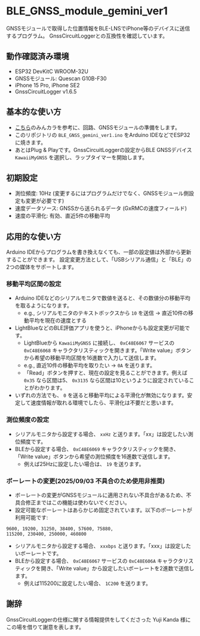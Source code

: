 # BLE_GNSS_module_gemini_ver1
GNSSモジュールで取得した位置情報をBLE-LNSでiPhone等のデバイスに送信するプログラム。
GnssCircuitLoggerとの互換性を確認しています。

## 動作確認済み環境
- ESP32 DevKitC WROOM-32U
- GNSSモジュール: Quescan G10B-F30
- iPhone 15 Pro, iPhone SE2
- GnssCircuitLogger v1.6.5

## 基本的な使い方
- [こちら](https://minkara.carview.co.jp/userid/3475803/car/3322507/8352285/note.aspx)のみんカラを参考に、回路、GNSSモジュールの準備をします。
- このリポジトリの `BLE_GNSS_gemini_ver1.ino` をArduino IDEなどでESP32に焼きます。
- あとはPlug & Playです。GnssCircuitLoggerの設定からBLE GNSSデバイス `KawaiiMyGNSS` を選択し、ラップタイマーを開始します。

## 初期設定
- 測位頻度: 10Hz (変更するにはプログラムだけでなく、GNSSモジュール側設定も変更が必要です)
- 速度データソース: GNSSから送られるデータ (GxRMCの速度フィールド)
- 速度の平滑化: 有効、直近5件の移動平均

## 応用的な使い方
Arduino IDEからプログラムを書き換えなくても、一部の設定値は外部から更新することができます。
設定変更方法として、「USBシリアル通信」と「BLE」の2つの媒体をサポートします。

### 移動平均区間の設定
- Arduino IDEなどのシリアルモニタで数値を送ると、その数値分の移動平均を取るようになります。
  - e.g., シリアルモニタのテキストボックスから `10` を送信 &rightarrow; 直近10件の移動平均を現在の速度とする
- LightBlueなどのBLE評価アプリを使うと、iPhoneからも設定変更が可能です。
  - LightBlueから `KawaiiMyGNSS` に接続し、 `0xC48E6067` サービスの `0xC48E6068` キャラクタリスティックを開きます。「Write value」ボタンから希望の移動平均区間を16進数で入力して送信します。
  - e.g., 直近10件の移動平均を取りたい &rightarrow; `0A` を送ります。
  - 「Read」ボタンを押すと、現在の設定を見ることができます。例えば `0x35` なら区間は5、 `0x3135` なら区間は10というように設定されていることがわかります。
- いずれの方法でも、 `0` を送ると移動平均による平滑化が無効になります。安定して速度情報が取れる環境でしたら、平滑化は不要だと思います。

### 測位頻度の設定
- シリアルモニタから設定する場合、 `xxHz` と送ります。「xx」は設定したい測位頻度です。
- BLEから設定する場合、 `0xC48E6069` キャラクタリスティックを開き、「Write value」ボタンから希望の測位頻度を16進数で送信します。
  - 例えば25Hzに設定したい場合は、 `19` を送ります。

### ボーレートの変更(2025/09/03 不具合のため使用非推奨)
- ボーレートの変更がGNSSモジュールに適用されない不具合があるため、不具合修正まではこの機能は使わないでください。
- 設定可能なボーレートはあらかじめ固定されています。以下のボーレートが利用可能です:
```
9600, 19200, 31250, 38400, 57600, 75880,
115200, 230400, 250000, 460800
```
- シリアルモニタから設定する場合、 `xxxbps` と送ります。「xxx」は設定したいボーレートです。
- BLEから設定する場合、 `0xC48E6067` サービスの `0xC48E606A` キャラクタリスティックを開き、「Write value」から設定したいボーレートを2進数で送信します。
  - 例えば115200に設定したい場合、 `1C200` を送ります。

## 謝辞
GnssCircuitLoggerの仕様に関する情報提供をしてくださった Yuji Kanda 様にこの場を借りて謝意を表します。